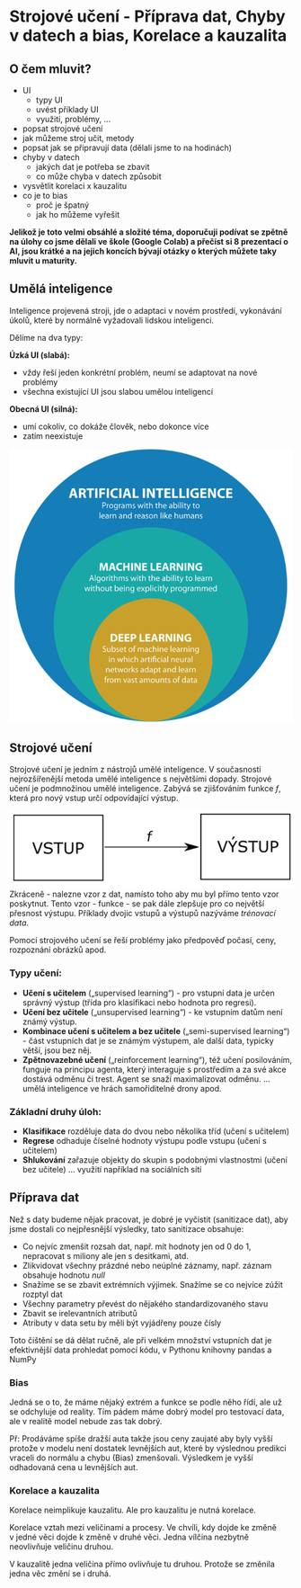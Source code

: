 # Strojové učení - Příprava dat, Chyby v datech a bias, Korelace a kauzalita

## O čem mluvit?
- UI
	- typy UI
	- uvést příklady UI
	- využití, problémy, ...
- popsat strojové učení
- jak můžeme stroj učit, metody
- popsat jak se připravují data (dělali jsme to na hodinách)
- chyby v datech
	- jakých dat je potřeba se zbavit
	- co může chyba v datech způsobit
- vysvětlit korelaci x kauzalitu
- co je to bias
	- proč je špatný
	- jak ho můžeme vyřešit

**Jelikož je toto velmi obsáhlé a složité téma, doporučuji podívat se zpětně na úlohy co jsme dělali ve škole (Google Colab) a přečíst si 8 prezentací o AI, jsou krátké a na jejich koncích bývají otázky o kterých můžete taky mluvit u maturity.**

## Umělá inteligence
Inteligence projevená stroji, jde o adaptaci v novém prostředí, vykonávání úkolů, které by normálně vyžadovali lidskou inteligenci.

Dělíme na dva typy:

**Úzká UI (slabá):**

- vždy řeší jeden konkrétní problém, neumí se adaptovat na nové problémy
- všechna existující UI jsou slabou umělou inteligencí

**Obecná UI (silná):**

- umí cokoliv, co dokáže člověk, nebo dokonce více
- zatím neexistuje

![ui](images/17_ui.png)

## Strojové učení
Strojové učení je jedním z nástrojů umělé inteligence. V současnosti nejrozšířenější metoda umělé inteligence s největšími dopady. Strojové učení je podmnožinou umělé inteligence. Zabývá se zjišťováním funkce *f*, která pro nový vstup určí odpovídající výstup.

![f](images/17_strojove_uceni.png)
Zkráceně - nalezne vzor z dat, namísto toho aby mu byl přímo tento vzor poskytnut.
Tento vzor - funkce - se pak dále zlepšuje pro co největší přesnost výstupu. 
Příklady dvojic vstupů a výstupů nazýváme *trénovací data*.

Pomocí strojového učení se řeší problémy jako předpověď počasí, ceny, rozpoznání obrázků apod.

### Typy učení:
- **Učení s učitelem** („supervised learning“) - pro vstupní data je určen správný výstup (třída pro klasifikaci nebo hodnota pro regresi).
- **Učení bez učitele** („unsupervised learning“) - ke vstupním datům není známý výstup.
- **Kombinace učení s učitelem a bez učitele** („semi-supervised learning“) - část vstupních dat je se známým výstupem, ale další data, typicky větší, jsou bez něj.
- **Zpětnovazebné učení** („reinforcement learning“), též učení posilováním, funguje na principu agenta, který interaguje s prostředím a za své akce dostává odměnu či trest. Agent se snaží maximalizovat odměnu. … umělá inteligence ve hrách samořiditelné drony apod.
### Základní druhy úloh:
- **Klasifikace** rozděluje data do dvou nebo několika tříd (učení s učitelem)
- **Regrese** odhaduje číselné hodnoty výstupu podle vstupu (učení s učitelem)
- **Shlukování** zařazuje objekty do skupin s podobnými vlastnostmi (učení bez učitele) … využití například na sociálních sítí


## Příprava dat
Než s daty budeme nějak pracovat, je dobré je vyčistit (sanitizace dat), aby jsme dostali co nejpřesnější výsledky, tato sanitizace obsahuje:

- Co nejvíc zmenšit rozsah dat, např. mít hodnoty jen od 0 do 1, nepracovat s miliony ale jen s desitkami, atd.
- Zlikvidovat všechny prázdné nebo neúplné záznamy, např. záznam obsahuje hodnotu *null*
- Snažíme se se zbavit extrémních výjimek. Snažíme se co nejvíce zúžit rozptyl dat
- Všechny parametry převést do nějakého standardizovaného stavu
- Zbavit se irelevantních atributů
- Atributy v data setu by měli být vyjádřeny pouze čísly

Toto čištění se dá dělat ručně, ale při velkém množství vstupních dat je efektivnější data prohledat pomocí kódu, v Pythonu knihovny pandas a NumPy

### Bias
Jedná se o to, že máme nějaký extrém a funkce se podle něho řídí, ale už se odchyluje od reality. Tím pádem máme dobrý model pro testovací data, ale v realitě model nebude zas tak dobrý.

Př: Prodáváme spíše dražší auta takže jsou ceny zaujaté aby byly vyšší protože v modelu není dostatek levnějších aut, které by výslednou predikci vraceli do normálu a chybu (Bias) zmenšovali. Výsledkem je vyšší odhadovaná cena u levnějších aut.

### Korelace a kauzalita
Korelace neimplikuje kauzalitu. Ale pro kauzalitu je nutná korelace.

Korelace vztah mezi veličinami a procesy. Ve chvíli, kdy dojde ke změně v jedné věci dojde k změně v druhé věci. Jedna vílčina nezbytně neovlivňuje veličinu druhou.

V kauzalitě jedna veličina přímo ovlivňuje tu druhou. Protože se změnila jedna věc změní se i druhá.
